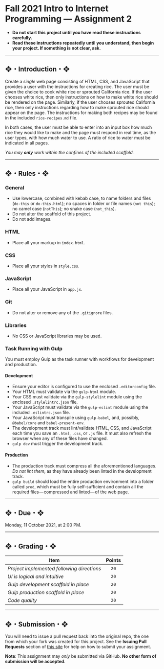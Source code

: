 # Fall 2021 Intro to Internet Programming — Assignment 2

* **Do not start this project until you have read these instructions carefully.**  
* **Read these instructions repeatedly until you understand, then begin your project. If something is not clear, ask.**  

---

## ❖・Introduction・❖
Create a *single* web page consisting of HTML, CSS, and JavaScript that provides a user with the instructions for creating rice. The user must be given the choice to cook white rice or sprouted California rice. If the user chooses white rice, then only instructions on how to make white rice should be rendered on the page. Similarly, if the user chooses sprouted California rice, then only instructions regarding how to make sprouted rice should appear on the page. The instructions for making both recipes may be found in the included `rice-recipes.md` file.

In both cases, the user must be able to enter into an input box how much rice they would like to make and the page must respond in real time, as the user types, with how much water to use. A ratio of rice to water must be indicated in all pages.

_You may **only** work within the confines of the included scaffold._

---

## ❖・Rules・❖
### General
* Use lowercase, combined with kebab case, to name folders and files (`do-this` or `do-this.html`); no spaces in folder or file names (`not this`); no camel case (`notThis`); no snake case (`not_this`).
* Do not alter the scaffold of this project.
* Do not add images.

### HTML
* Place all your markup in `index.html`.

### CSS
* Place all your styles in `style.css`.

### JavaScript
* Place all your JavaScript in `app.js`.

### Git
* Do not alter or remove any of the `.gitignore` files.

### Libraries
* No CSS or JavaScript libraries may be used.

### Task Running with Gulp
You must employ Gulp as the task runner with workflows for development and production.

#### Development
* Ensure your editor is configured to use the enclosed `.editorconfig` file.
* Your HTML must validate via the `gulp-html` module.
* Your CSS must validate via the `gulp-stylelint` module using the enclosed `.stylelintrc.json` file.
* Your JavaScript must validate via the `gulp-eslint` module using the included `.eslintrc.json` file.
* Your JavaScript must transpile using `gulp-babel`, and, possibly, `@babel/core` and `babel-present-env`.
* The development track must lint/validate HTML, CSS, and JavaScript each time you save an `.html`, `.css`, or `.js` file. It must also refresh the browser when any of these files have changed.
* `gulp dev` must trigger the development track.

#### Production
* The production track must compress all the aforementioned languages. *Do not lint them*, as they have already been linted in the development track.
* `gulp build` should load the entire production environment into a folder called `prod`, which must be fully self-sufficient and contain all the required files — compressed and linted — of the web page.

---

## ❖・Due・❖
Monday, 11 October 2021, at 2:00 PM.

---

## ❖・Grading・❖
| Item                                       | Points |
|--------------------------------------------|:------:|
| *Project implemented following directions* | `20`   |
| *UI is logical and intuitive*              | `20`   |
| *Gulp development scaffold in place*       | `20`   |
| *Gulp production scaffold in place*        | `20`   |
| *Code quality*                             | `20`   |

---

## ❖・Submission・❖
You will need to issue a pull request back into the original repo, the one from which your fork was created for this project. See the **Issuing Pull Requests** section of [this site](http://code-warrior.github.io/tutorials/git/github/index.html) for help on how to submit your assignment.

**Note**: This assignment may *only* be submitted via GitHub. **No other form of submission will be accepted**.
